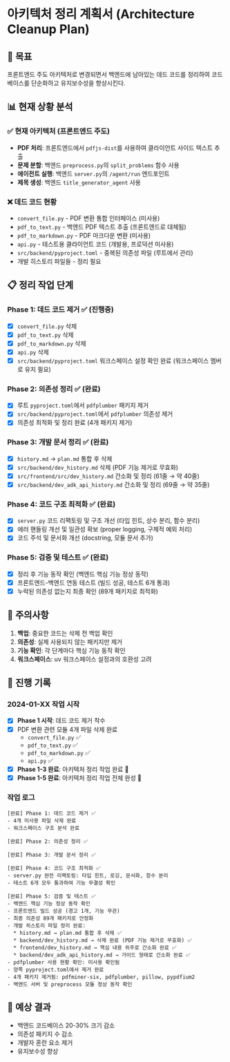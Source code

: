 # 아키텍처 정리 계획서 (Architecture Cleanup Plan)

## 🎯 **목표**
프론트엔드 주도 아키텍처로 변경되면서 백엔드에 남아있는 데드 코드를 정리하여 코드베이스를 단순화하고 유지보수성을 향상시킨다.

## 📊 **현재 상황 분석**

### ✅ **현재 아키텍처 (프론트엔드 주도)**
- **PDF 처리**: 프론트엔드에서 `pdfjs-dist`를 사용하여 클라이언트 사이드 텍스트 추출
- **문제 분할**: 백엔드 `preprocess.py`의 `split_problems` 함수 사용
- **에이전트 실행**: 백엔드 `server.py`의 `/agent/run` 엔드포인트
- **제목 생성**: 백엔드 `title_generator_agent` 사용

### ❌ **데드 코드 현황**
- `convert_file.py` - PDF 변환 통합 인터페이스 (미사용)
- `pdf_to_text.py` - 백엔드 PDF 텍스트 추출 (프론트엔드로 대체됨)
- `pdf_to_markdown.py` - PDF 마크다운 변환 (미사용)
- `api.py` - 테스트용 클라이언트 코드 (개발용, 프로덕션 미사용)
- `src/backend/pyproject.toml` - 중복된 의존성 파일 (루트에서 관리)
- 개발 히스토리 파일들 - 정리 필요

## 📋 **정리 작업 단계**

### **Phase 1: 데드 코드 제거** ✅ (진행중)
- [x] `convert_file.py` 삭제
- [x] `pdf_to_text.py` 삭제  
- [x] `pdf_to_markdown.py` 삭제
- [x] `api.py` 삭제
- [x] `src/backend/pyproject.toml` 워크스페이스 설정 확인 완료 (워크스페이스 멤버로 유지 필요)

### **Phase 2: 의존성 정리** ✅ (완료)
- [x] 루트 `pyproject.toml`에서 `pdfplumber` 패키지 제거
- [x] `src/backend/pyproject.toml`에서 `pdfplumber` 의존성 제거  
- [x] 의존성 최적화 및 정리 완료 (4개 패키지 제거)

### **Phase 3: 개발 문서 정리** ✅ (완료)
- [x] `history.md` → `plan.md` 통합 후 삭제
- [x] `src/backend/dev_history.md` 삭제 (PDF 기능 제거로 무효화)
- [x] `src/frontend/src/dev_history.md` 간소화 및 정리 (61줄 → 약 40줄)
- [x] `src/backend/dev_adk_api_history.md` 간소화 및 정리 (69줄 → 약 35줄)

### **Phase 4: 코드 구조 최적화** ✅ (완료)
- [x] `server.py` 코드 리팩토링 및 구조 개선 (타입 힌트, 상수 분리, 함수 분리)
- [x] 에러 핸들링 개선 및 일관성 확보 (proper logging, 구체적 예외 처리)
- [x] 코드 주석 및 문서화 개선 (docstring, 모듈 문서 추가)

### **Phase 5: 검증 및 테스트** ✅ (완료)
- [x] 정리 후 기능 동작 확인 (백엔드 핵심 기능 정상 동작)
- [x] 프론트엔드-백엔드 연동 테스트 (빌드 성공, 테스트 6개 통과)
- [x] 누락된 의존성 없는지 최종 확인 (89개 패키지로 최적화)

## 🚨 **주의사항**
1. **백업**: 중요한 코드는 삭제 전 백업 확인
2. **의존성**: 실제 사용되지 않는 패키지만 제거
3. **기능 확인**: 각 단계마다 핵심 기능 동작 확인
4. **워크스페이스**: uv 워크스페이스 설정과의 호환성 고려

## 📝 **진행 기록**

### 2024-01-XX 작업 시작
- [x] **Phase 1 시작**: 데드 코드 제거 착수
- [x] PDF 변환 관련 모듈 4개 파일 삭제 완료
  - `convert_file.py` ✅
  - `pdf_to_text.py` ✅ 
  - `pdf_to_markdown.py` ✅
  - `api.py` ✅
- [x] **Phase 1-3 완료**: 아키텍처 정리 작업 완료 🎉
- [x] **Phase 1-5 완료**: 아키텍처 정리 작업 전체 완성 🎉

### 작업 로그
```
[완료] Phase 1: 데드 코드 제거 ✅
- 4개 미사용 파일 삭제 완료
- 워크스페이스 구조 분석 완료

[완료] Phase 2: 의존성 정리 ✅

[완료] Phase 3: 개발 문서 정리 ✅

[완료] Phase 4: 코드 구조 최적화 ✅
- server.py 완전 리팩토링: 타입 힌트, 로깅, 문서화, 함수 분리
- 테스트 6개 모두 통과하여 기능 무결성 확인

[완료] Phase 5: 검증 및 테스트 ✅  
- 백엔드 핵심 기능 정상 동작 확인
- 프론트엔드 빌드 성공 (경고 1개, 기능 무관)
- 최종 의존성 89개 패키지로 안정화
- 개발 히스토리 파일 정리 완료:
  * history.md → plan.md 통합 후 삭제 ✅
  * backend/dev_history.md → 삭제 완료 (PDF 기능 제거로 무효화) ✅
  * frontend/dev_history.md → 핵심 내용 위주로 간소화 완료 ✅
  * backend/dev_adk_api_history.md → 가이드 형태로 간소화 완료 ✅
- pdfplumber 사용 현황 확인: 미사용 확인됨
- 양쪽 pyproject.toml에서 제거 완료
- 4개 패키지 제거됨: pdfminer-six, pdfplumber, pillow, pypdfium2
- 백엔드 서버 및 preprocess 모듈 정상 동작 확인
```

## 🎯 **예상 결과**
- 백엔드 코드베이스 20-30% 크기 감소
- 의존성 패키지 수 감소
- 개발자 혼란 요소 제거
- 유지보수성 향상 